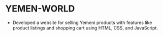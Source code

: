 # YEMEN-WORLD
- Developed a website for selling Yemeni products with features like product listings and shopping cart using HTML, CSS, and JavaScript.
